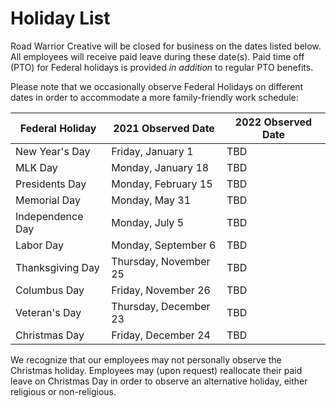 # Holiday List

Road Warrior Creative will be closed for business on the dates listed below. All employees will receive paid leave during these date(s). Paid time off (PTO) for Federal holidays is provided _in addition_ to regular PTO benefits.

Please note that we occasionally observe Federal Holidays on different dates in order to accommodate a more family-friendly work schedule:

Federal Holiday | 2021 Observed Date | 2022 Observed Date
------------ | ------------- | -------------
New Year's Day | Friday, January 1 | TBD
MLK Day | Monday, January 18 | TBD
Presidents Day| Monday, February 15 | TBD
Memorial Day | Monday, May 31 | TBD
Independence Day | Monday, July 5 | TBD
Labor Day | Monday, September 6 | TBD
Thanksgiving Day | Thursday, November 25 | TBD
Columbus Day | Friday, November 26 | TBD
Veteran's Day | Thursday, December 23 | TBD
Christmas Day | Friday, December 24 | TBD

We recognize that our employees may not personally observe the Christmas holiday. Employees may (upon request) reallocate their paid leave on Christmas Day in order to observe an alternative holiday, either religious or non-religious. 

